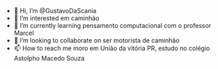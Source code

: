 - 👋 Hi, I’m @GustavoDaScania
- 👀 I’m interested em caminhão
- 🌱 I’m currently learning pensamento computacional com o professor Marcel
- 💞️ I’m looking to collaborate on ser motorista de caminhão
- 📫 How to reach me moro em União da vitória PR, estudo no colégio Astolpho Macedo Souza

<!---
GustavoDaScania/GustavoDaScania is a ✨ special ✨ repository because its `README.md` (this file) appears on your GitHub profile.
You can click the Preview link to take a look at your changes.
--->
